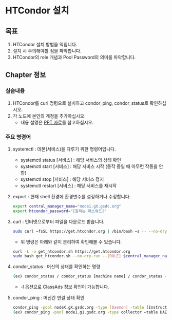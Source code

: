 # HTCondor 설치
## 목표
1. HTCondor 설치 방법을 익힙니다.
1. 설치 시 주의해야할 점을 파악합니다.
1. HTCondor의 role 개념과 Pool Password의 의미를 파악합니다.

## Chapter 정보
### 실습내용 
1. HTCondor를 curl 명령으로 설치하고 condor\_ping, condor\_status로 확인하십시오.
1. 각 노드에 본인의 계정을 추가하십시오.
   * 내용 설명은 [PPT 자료](https://cernbox.cern.ch/index.php/s/lwysXmJZFG6DfH5)를 참고하십시오.
### 주요 명령어
1. systemctl : 데몬(서비스)을 다루기 위한 명령어입니다.
   * systemctl status [서비스] : 해당 서비스의 상태 확인
   * systemctl start [서비스] : 해당 서비스 시작 (동작 중일 때 아무런 작동을 안함)
   * systemctl stop [서비스] : 해당 서비스 정지 
   * systemctl restart [서비스] : 해당 서비스를 재시작
1. export : 현재 shell 환경에 환경변수를 설정하거나 수정합니다.
   ```bash
   export central_manager_name="node1.gX.gsdc.org"
   export htcondor_password="[원하는 패스워드]"
   ```
1. curl : 인터넷으로부터 파일을 다운로드 받습니다.
   ```bash
   sudo curl –fsSL https://get.htcondor.org | /bin/bash –s -- --no-dry-run --[ROLE] $central_manager_name --password $htcondor_password
   ```
   * 위 명령은 아래와 같이 분리하여 확인해볼 수 있습니다.
   ```bash
   curl -L -o get_htcondor.sh https://get.htcondor.org
   sudo bash get_htcondor.sh --no-dry-run --[ROLE] $central_manager_name --password $htcondor_password
   ```
1. condor\_status : 머신의 상태를 확인하는 명령
   ```bash
   (ex) condor_status / condor_status [machine name] / condor_status -l [machine name]
   ```
   * -l 옵션으로 ClassAds 정보 확인이 가능합니다.

1. condor\_ping : 머신간 연결 상태 확인
   ```bash
   condor_ping -pool nodeX.gX.gsdc.org -type [Daemon] -table [Instruction or ALL]
   (ex) condor_ping -pool node1.g1.gsdc.org -type collector –table DAEMON
   ```
